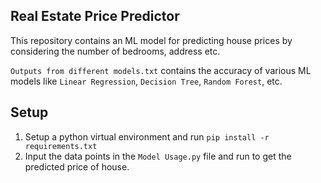 ## Real Estate Price Predictor

This repository contains an ML model for predicting house prices by considering the number of bedrooms, address etc.

`Outputs from different models.txt` contains the accuracy of various ML models like `Linear Regression`, `Decision Tree`, `Random Forest`, etc.

## Setup

1. Setup a python virtual environment and run `pip install -r requirements.txt`
2. Input the data points in the `Model Usage.py` file and run to get the predicted price of house.